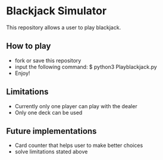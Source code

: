 # Blackjack Simulator

This repository allows a user to play blackjack.

## How to play

- fork or save this repository
- input the following command: $ python3 Playblackjack.py
- Enjoy!


## Limitations
- Currently only one player can play with the dealer
- Only one deck can be used

## Future implementations
- Card counter that helps user to make better choices
- solve limitations stated above
